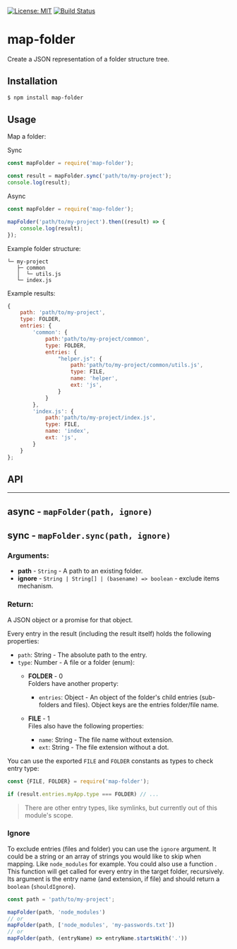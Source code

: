 [![License: MIT](https://img.shields.io/badge/License-MIT-blue.svg)](https://opensource.org/licenses/MIT)
[![Build Status](https://travis-ci.org/taitulism/map-folder.svg?branch=develop)](https://travis-ci.org/taitulism/map-folder)

map-folder
==========
Create a JSON representation of a folder structure tree.

Installation
------------
```sh
$ npm install map-folder
```

Usage
-----
Map a folder:

Sync
```js
const mapFolder = require('map-folder');

const result = mapFolder.sync('path/to/my-project');
console.log(result);
```

Async
```js
const mapFolder = require('map-folder');

mapFolder('path/to/my-project').then((result) => {
    console.log(result);
});
```

Example folder structure:
```
└─ my-project
   ├─ common
   │  └─ utils.js
   └─ index.js
```

Example results:
```js
{
    path: 'path/to/my-project',
    type: FOLDER,
    entries: {
        'common': {
            path:'path/to/my-project/common',
            type: FOLDER,
            entries: {
                "helper.js": {
                    path:'path/to/my-project/common/utils.js',
                    type: FILE,
                    name: 'helper',
                    ext: 'js',
                }
            }
        },
        'index.js': {
            path:'path/to/my-project/index.js',
            type: FILE,
            name: 'index',
            ext: 'js',
        }
    }
};
```

## API
------------------------------------------------------------------------
## async - `mapFolder(path, ignore)`
## sync - `mapFolder.sync(path, ignore)`
### Arguments:
* **path** - `String` - A path to an existing folder.
* **ignore** - `String | String[] | (basename) => boolean` - exclude items mechanism.

### Return:
A JSON object or a promise for that object. 

Every entry in the result (including the result itself) holds the following properties:  
* `path`: String - The absolute path to the entry.
* `type`: Number - A file or a folder (enum):
    * **FOLDER** - 0  
    Folders have another property:
        * `entries`: Object - An object of the folder's child entries (sub-folders and files). Object keys are the entries folder/file name.

    * **FILE** - 1  
    Files also have the following properties:
        * `name`: String - The file name without extension.
        * `ext`: String - The file extension without a dot.

You can use the exported `FILE` and `FOLDER` constants as types to check entry type:
```js
const {FILE, FOLDER} = require('map-folder');

if (result.entries.myApp.type === FOLDER) // ...
```
> There are other entry types, like symlinks, but currently out of this module's scope.


### Ignore
To exclude entries (files and folder) you can use the `ignore` argument.
It could be a string or an array of strings you would like to skip when mapping. Like `node_modules` for example.
You could also use a function . This function will get called for every entry in the target folder, recursively. Its argument is the entry name (and extension, if file) and should return a `boolean` (`shouldIgnore`).

```js
const path = 'path/to/my-project';

mapFolder(path, 'node_modules')
// or
mapFolder(path, ['node_modules', 'my-passwords.txt'])
// or
mapFolder(path, (entryName) => entryName.startsWith('.'))
```
